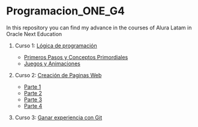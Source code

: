 # Programacion_ONE_G4
In this repository you can find my advance in the courses of Alura Latam in Oracle Next Education

1. Curso 1: [Lógica de programación](./L%C3%B3gica%20de%20Programaci%C3%B3n)
   -  [Primeros Pasos y Conceptos Primordiales](./L%C3%B3gica%20de%20Programaci%C3%B3n/Primeros%20Pasos)
   -  [Juegos y Animaciones](./L%C3%B3gica%20de%20Programaci%C3%B3n/Juegos%20y%20Animaciones)

2. Curso 2: [Creación de Paginas Web](./Creaci%C3%B3n%20de%20Paginas%20Web/)
   - [Parte 1](./Creaci%C3%B3n%20de%20Paginas%20Web/HTML5%20y%20CSS3%20P1/)
   - [Parte 2](./Creaci%C3%B3n%20de%20Paginas%20Web/HTML5%20y%20CSS3%20P2/)
   - [Parte 3](./Creaci%C3%B3n%20de%20Paginas%20Web/HTML5%20y%20CSS3%20P3/)
   - [Parte 4](./Creaci%C3%B3n%20de%20Paginas%20Web/HTML5%20y%20CSS3%20P4/)

3. Curso 3: [Ganar experiencia con Git](./Git%20y%20Github/)